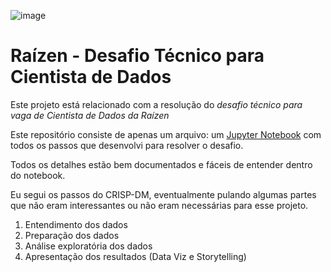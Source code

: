 ![image](https://encrypted-tbn0.gstatic.com/images?q=tbn:ANd9GcRLs3pRfM62IKGwzgCf0ANgMMlqm2tIAfgCs5UdRdgmBufzwkcjvMFdXTkw-p2EwWqAXaM&usqp=CAU)

# Raízen - Desafio Técnico para Cientista de Dados

Este projeto está relacionado com a resolução do *desafio técnico para vaga de Cientista de Dados da Raízen*

Este repositório consiste de apenas um arquivo: um [Jupyter Notebook](https://github.com/alexkeila/raizen_desafio_tecnico/blob/main/Ra%C3%ADzen%20-%20Desafio%20t%C3%A9cnico.ipynb) com todos os passos que desenvolvi para resolver o desafio.

Todos os detalhes estão bem documentados e fáceis de entender dentro do notebook.

Eu segui os passos do CRISP-DM, eventualmente pulando algumas partes que não eram interessantes ou não eram necessárias para esse projeto.

1. Entendimento dos dados
2. Preparação dos dados
3. Análise exploratória dos dados
4. Apresentação dos resultados (Data Viz e Storytelling)


